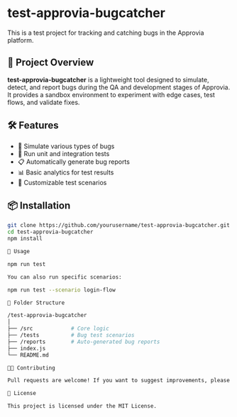 # test-approvia-bugcatcher

This is a test project for tracking and catching bugs in the Approvia platform.

## 🚀 Project Overview

**test-approvia-bugcatcher** is a lightweight tool designed to simulate, detect, and report bugs during the QA and development stages of Approvia. It provides a sandbox environment to experiment with edge cases, test flows, and validate fixes.

## 🛠 Features

- 🐞 Simulate various types of bugs
- 🧪 Run unit and integration tests
- 📋 Automatically generate bug reports
- 📊 Basic analytics for test results
- 🔧 Customizable test scenarios

## 📦 Installation

```bash
git clone https://github.com/yourusername/test-approvia-bugcatcher.git
cd test-approvia-bugcatcher
npm install

🚦 Usage

npm run test

You can also run specific scenarios:

npm run test --scenario login-flow

📁 Folder Structure

/test-approvia-bugcatcher
│
├── /src            # Core logic
├── /tests          # Bug test scenarios
├── /reports        # Auto-generated bug reports
├── index.js
└── README.md

🧑‍💻 Contributing

Pull requests are welcome! If you want to suggest improvements, please open an issue or fork the repo and submit a PR.

📄 License

This project is licensed under the MIT License.